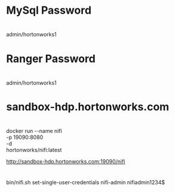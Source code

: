 #
# MySql Password
#
admin/hortonworks1

#
# Ranger Password
#
admin/hortonworks1

#
# sandbox-hdp.hortonworks.com
#
docker run --name nifi \
  -p 19090:8080 \
  -d \
  hortonworks/nifi:latest

http://sandbox-hdp.hortonworks.com:19090/nifi

#
#
#
bin/nifi.sh set-single-user-credentials nifi-admin nifiadmin1234$